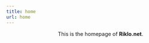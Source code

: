 ```yaml
---
title: home
url: home
---
```


<div align="center">
	<p>
	This is the homepage of <strong>Riklo.net</strong>. 
	</p>

</div>
